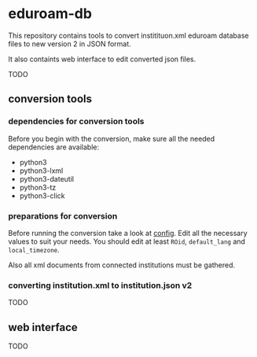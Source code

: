 # eduroam-db
This repository contains tools to convert institituon.xml eduroam database files
to new version 2 in JSON format.


It also containts web interface to edit converted json files.


TODO

## conversion tools

### dependencies for conversion tools

Before you begin with the conversion, make sure all the needed dependencies are available:
- python3
- python3-lxml
- python3-dateutil
- python3-tz
- python3-click

### preparations for conversion

Before running the conversion take a look at [config](https://github.com/CESNET/eduroam-db/blob/master/convertor/config.py).
Edit all the necessary values to suit your needs. You should edit at least `ROid`, `default_lang` and `local_timezone`.

Also all xml documents from connected institutions must be gathered.

### converting institution.xml to institution.json v2
TODO





## web interface
TODO
